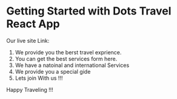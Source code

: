 # Getting Started with Dots Travel React App

Our live site Link: 

1. We provide you the berst travel exprience.
2. You can get the best services form here.
3. We have a natoinal and international Services
4. We provide you a special gide 
5. Lets join With us !!!

Happy Traveling !!!
